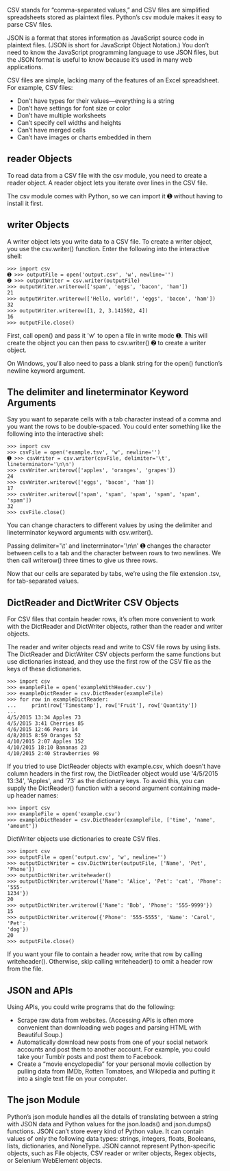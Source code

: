 CSV stands for “comma-separated values,” and CSV files are simplified spreadsheets stored as plaintext files. Python’s csv module makes it easy to parse CSV files.

JSON is a format that stores information as JavaScript source code in plaintext files. (JSON is short for JavaScript Object Notation.) You don’t need to know the JavaScript programming language to use JSON files, but the JSON format is useful to know because it’s used in many web applications.

CSV files are simple, lacking many of the features of an Excel spreadsheet. For example, CSV files:

* Don’t have types for their values—everything is a string
* Don’t have settings for font size or color
* Don’t have multiple worksheets
* Can’t specify cell widths and heights
* Can’t have merged cells
* Can’t have images or charts embedded in them

## reader Objects

To read data from a CSV file with the csv module, you need to create a reader object. A reader object lets you iterate over lines in the CSV file.

The csv module comes with Python, so we can import it ➊ without having to install it first.

## writer Objects

A writer object lets you write data to a CSV file. To create a writer object, you use the csv.writer() function. Enter the following into the interactive shell:

    >>> import csv
    ➊ >>> outputFile = open('output.csv', 'w', newline='')
    ➋ >>> outputWriter = csv.writer(outputFile)
    >>> outputWriter.writerow(['spam', 'eggs', 'bacon', 'ham'])
    21
    >>> outputWriter.writerow(['Hello, world!', 'eggs', 'bacon', 'ham'])
    32
    >>> outputWriter.writerow([1, 2, 3.141592, 4])
    16
    >>> outputFile.close()

First, call open() and pass it 'w' to open a file in write mode ➊. This will create the object you can then pass to csv.writer() ➋ to create a writer object.

On Windows, you’ll also need to pass a blank string for the open() function’s newline keyword argument. 

## The delimiter and lineterminator Keyword Arguments

Say you want to separate cells with a tab character instead of a comma and you want the rows to be double-spaced. You could enter something like the following into the interactive shell:

    >>> import csv
    >>> csvFile = open('example.tsv', 'w', newline='')
    ➊ >>> csvWriter = csv.writer(csvFile, delimiter='\t', lineterminator='\n\n')
    >>> csvWriter.writerow(['apples', 'oranges', 'grapes'])
    24
    >>> csvWriter.writerow(['eggs', 'bacon', 'ham'])
    17
    >>> csvWriter.writerow(['spam', 'spam', 'spam', 'spam', 'spam', 'spam'])
    32
    >>> csvFile.close()

You can change characters to different values by using the delimiter and lineterminator keyword arguments with csv.writer().

Passing delimiter='\t' and lineterminator='\n\n' ➊ changes the character between cells to a tab and the character between rows to two newlines. We then call writerow() three times to give us three rows.

Now that our cells are separated by tabs, we’re using the file extension .tsv, for tab-separated values.

## DictReader and DictWriter CSV Objects

For CSV files that contain header rows, it’s often more convenient to work with the DictReader and DictWriter objects, rather than the reader and writer objects.

The reader and writer objects read and write to CSV file rows by using lists. The DictReader and DictWriter CSV objects perform the same functions but use dictionaries instead, and they use the first row of the CSV file as the keys of these dictionaries.

    >>> import csv
    >>> exampleFile = open('exampleWithHeader.csv')
    >>> exampleDictReader = csv.DictReader(exampleFile)
    >>> for row in exampleDictReader:
    ...     print(row['Timestamp'], row['Fruit'], row['Quantity'])
    ...
    4/5/2015 13:34 Apples 73
    4/5/2015 3:41 Cherries 85
    4/6/2015 12:46 Pears 14
    4/8/2015 8:59 Oranges 52
    4/10/2015 2:07 Apples 152
    4/10/2015 18:10 Bananas 23
    4/10/2015 2:40 Strawberries 98

If you tried to use DictReader objects with example.csv, which doesn’t have column headers in the first row, the DictReader object would use '4/5/2015 13:34', 'Apples', and '73' as the dictionary keys. To avoid this, you can supply the DictReader() function with a second argument containing made-up header names:

    >>> import csv
    >>> exampleFile = open('example.csv')
    >>> exampleDictReader = csv.DictReader(exampleFile, ['time', 'name',
    'amount'])

DictWriter objects use dictionaries to create CSV files.

    >>> import csv
    >>> outputFile = open('output.csv', 'w', newline='')
    >>> outputDictWriter = csv.DictWriter(outputFile, ['Name', 'Pet', 'Phone'])
    >>> outputDictWriter.writeheader()
    >>> outputDictWriter.writerow({'Name': 'Alice', 'Pet': 'cat', 'Phone': '555-
    1234'})
    20
    >>> outputDictWriter.writerow({'Name': 'Bob', 'Phone': '555-9999'})
    15
    >>> outputDictWriter.writerow({'Phone': '555-5555', 'Name': 'Carol', 'Pet':
    'dog'})
    20
    >>> outputFile.close()

If you want your file to contain a header row, write that row by calling writeheader(). Otherwise, skip calling writeheader() to omit a header row from the file.

## JSON and APIs

Using APIs, you could write programs that do the following:

* Scrape raw data from websites. (Accessing APIs is often more convenient than downloading web pages and parsing HTML with Beautiful Soup.)
* Automatically download new posts from one of your social network accounts and post them to another account. For example, you could take your Tumblr posts and post them to Facebook.
* Create a “movie encyclopedia” for your personal movie collection by pulling data from IMDb, Rotten Tomatoes, and Wikipedia and putting it into a single text file on your computer.

## The json Module

Python’s json module handles all the details of translating between a string with JSON data and Python values for the json.loads() and json.dumps() functions. JSON can’t store every kind of Python value. It can contain values of only the following data types: strings, integers, floats, Booleans, lists, dictionaries, and NoneType. JSON cannot represent Python-specific objects, such as File objects, CSV reader or writer objects, Regex objects, or Selenium WebElement objects.
